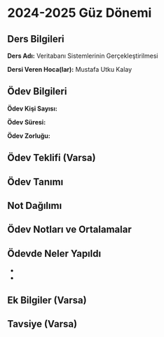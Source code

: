 # 2024-2025 Güz Dönemi

## Ders Bilgileri
**Ders Adı:** Veritabanı Sistemlerinin Gerçekleştirilmesi

**Dersi Veren Hoca(lar):** Mustafa Utku Kalay

## Ödev Bilgileri

**Ödev Kişi Sayısı:**

**Ödev Süresi:** 

**Ödev Zorluğu:**

## Ödev Teklifi (Varsa)


## Ödev Tanımı


## Not Dağılımı


## Ödev Notları ve Ortalamalar


## Ödevde Neler Yapıldı
* 
* 
## Ek Bilgiler (Varsa)


## Tavsiye (Varsa)